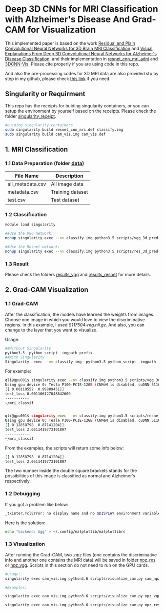 # Deep 3D CNNs for MRI Classification with Alzheimer's Disease And Grad-CAM for Visualization

This implemented paper is based on the work [Residual and Plain Convolutional Neural Networks for 3D Brain MRI Classification](https://arxiv.org/abs/1701.06643) and [Visual Explanations From Deep 3D Convolutional Neural Networks for Alzheimer's Disease Classification](https://arxiv.org/abs/1803.02544), and their implementation in [resnet_cnn_mri_adni](https://github.com/neuro-ml/resnet_cnn_mri_adni) and [3DCNN-Vis](https://github.com/west-gates/3DCNN-Vis). Please cite properly if you are using code in this repo.

And also the pre-processing codes for 3D MRI data are also provided stp by step in my github, please check [this link](https://github.com/liqi814/Structural-Magnetic-Resonance-Imaging-sMRI-Pre-processing-Pipeline) if you need.

## Singularity or Requirment

This repo has the receipts for buiding singularity containers, or you can setup the environment by yourself based on the receipts. Please check the folder [singularity_receipt](https://github.com/liqi814/Deep-3D-CNNs-for-MRI-Classification-with-Alzheimer-s-Disease-And-Grad-CAM-Visualization/tree/master/singularity_receipt).
```bash
#buiding singularity containers
sudo singularity build resnet_cnn_mri.def classify.img
sudo singularity build cam_vis.img cam_vis.def
```
## 1. MRI Classification

### 1.1 Data Preparation (folder [data](https://github.com/liqi814/Deep-3D-CNNs-for-MRI-Classification-with-Alzheimer-s-Disease-And-Grad-CAM-Visualization/tree/master/data))

| File Name | Description |
| ------------- | ------------- |
| all_metadata.csv  | All image data |
| metadata.csv  | Training dataset  |
| test.csv  | Test dataset  |

### 1.2 Classification

```bash
module load singularity

##Use the VGG network:
nohup singularity exec --nv classify.img python3.5 scripts/vgg_3d_pred.py > vgg.out &

##Use the Resnet network:
nohup singularity exec --nv classify.img python3.5 scripts/res_3d_pred.py >resnet.out &
```

### 1.3 Result
 
Please check the folders [results_vgg](https://github.com/liqi814/Deep-3D-CNNs-for-MRI-Classification-with-Alzheimer-s-Disease-And-Grad-CAM-Visualization/tree/master/results_vgg) and [results_resnet](https://github.com/liqi814/Deep-3D-CNNs-for-MRI-Classification-with-Alzheimer-s-Disease-And-Grad-CAM-Visualization/tree/master/results_resnet) for more details.


## 2. Grad-CAM Visualization

### 1.1 Grad-CAM
After the classification, the models have learned the weights from images. Choose one image in which you would love to view the discriminative regions. In this example, I used *S117504-reg.nii.gz*. And also, you can change to the layer that you want to visualize.

Usage:
```bash
##Without Singularity
python3.5  python_script  imgpath prefix
##With Singularity
Singularity  exec --nv classify.img  python3.5 python_script  imgpath  prefix
```

For example:
```bash
qli@gpu001$ singularity exec --nv classify.img python3.5 scripts/vgg_3d_grad_cam.py /home/qli/AlzheimerClassify/5.Resize/S117504-reg.nii.gz S117504
Using gpu device 0: Tesla P100-PCIE-12GB (CNMeM is disabled, cuDNN 5110)
[[ 0.00110552  0.99889451]]
test_loss 0.001106127048842609
-----------
~/mri_classif


qli@gpu001$ singularity exec --nv classify.img python3.5 scripts/resnet_3d_grad_cam.py /home/qli/AlzheimerClassify/5.Resize/S117504-reg.nii.gz S117504
Using gpu device 0: Tesla P100-PCIE-12GB (CNMeM is disabled, cuDNN 5110)
[[ 0.12858798  0.87141204]]
test_loss 2.0511419773101807
-----------
~/mri_classif
```

From the examples, the scripts will return some info below:
```bash
[[ 0.12858798  0.87141204]]
test_loss 2.0511419773101807
```
The two number inside the double square brackets stands for the possibilities of this image is classified as normal and Alzheimer’s respectively.

### 1.2 Debugging

If you got a problem like below:
```bash
_tkinter.TclError: no display name and no $DISPLAY environment variable
```

Here is the solution:
```bash
echo "backend: Agg" > ~/.config/matplotlib/matplotlibrc
```


### 1.3 Visualization
After running the Grad-CAM, two *.npz* files (one contains the discriminative info and another one contains the MRI data) will be saved in folder [npz_res](https://github.com/liqi814/Deep-3D-CNNs-for-MRI-Classification-with-Alzheimer-s-Disease-And-Grad-CAM-Visualization/tree/master/npz_res) or [npz_vgg](https://github.com/liqi814/Deep-3D-CNNs-for-MRI-Classification-with-Alzheimer-s-Disease-And-Grad-CAM-Visualization/tree/master/npz_vgg). Scripts in this section do not need to run on the GPU cards. 

```bash
#Usage:
singularity exec cam_vis.img python3.6 scripts/visualize_cam.py cam_npz/file/path mri_npz/file/path prefix

#Examples:

singularity exec cam_vis.img python3.6 scripts/visualize_cam.py npz_vgg/S117504_cam_conv4c.npz npz_vgg/S117504_mri.npz S117504_vgg

singularity exec cam_vis.img python3.6 scripts/visualize_cam.py npz_res/S117504_cam_voxres9_conv2.npz npz_res/S117504_mri.npz S117504_res
```

